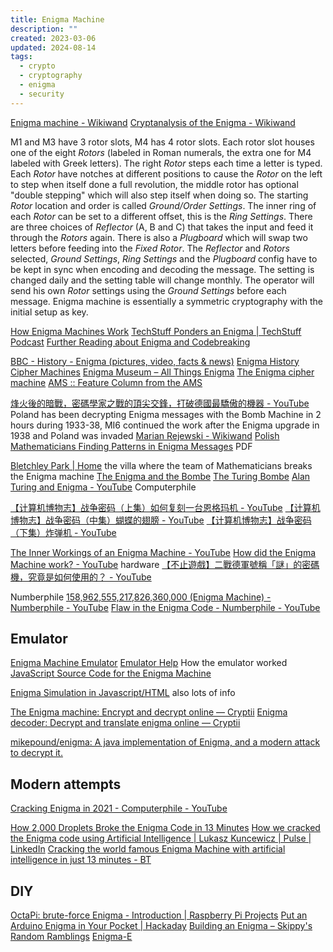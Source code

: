 ```yaml
---
title: Enigma Machine
description: ""
created: 2023-03-06
updated: 2024-08-14
tags:
  - crypto
  - cryptography
  - enigma
  - security
---
```


[Enigma machine - Wikiwand](https://omni.wikiwand.com/en/Enigma_machine)
[Cryptanalysis of the Enigma - Wikiwand](https://omni.wikiwand.com/en/Cryptanalysis_of_the_Enigma)

M1 and M3 have 3 rotor slots, M4 has 4 rotor slots.
Each rotor slot houses one of the eight _Rotors_ (labeled in Roman numerals, the extra one for M4 labeled with Greek letters). The right _Rotor_ steps each time a letter is typed. Each _Rotor_ have notches at different positions to cause the _Rotor_ on the left to step when itself done a full revolution, the middle rotor has optional "double stepping" which will also step itself when doing so. The starting _Rotor_ location and order is called _Ground/Order Settings_. The inner ring of each _Rotor_ can be set to a different offset, this is the _Ring Settings_.
There are three choices of _Reflector_ (A, B and C) that takes the input and feed it through the _Rotors_ again.
There is also a _Plugboard_ which will swap two letters before feeding into the _Fixed Rotor_.
The _Reflector_ and _Rotors_ selected, _Ground Settings_, _Ring Settings_ and the _Plugboard_ config have to be kept in sync when encoding and decoding the message. The setting is changed daily and the setting table will change monthly. The operator will send his own _Rotor_ settings using the _Ground Settings_ before each message.
Enigma machine is essentially a symmetric cryptography with the initial setup as key.

[How Enigma Machines Work](http://enigma.louisedade.co.uk/howitworks.html)
[TechStuff Ponders an Enigma | TechStuff Podcast](https://www.techstuffpodcast.com/podcasts/techstuff-ponders-an-enigma.htm)
[Further Reading about Enigma and Codebreaking](http://enigma.louisedade.co.uk/furtherreading.html)

[BBC - History - Enigma (pictures, video, facts & news)](http://www.bbc.co.uk/history/topics/enigma)
[Enigma History](http://www.cryptomuseum.com/crypto/enigma/hist.htm)
[Cipher Machines](https://ciphermachines.com/enigma)
[Enigma Museum – All Things Enigma](https://enigmamuseum.com/)
[The Enigma cipher machine](https://www.codesandciphers.org.uk/enigma/index.htm)
[AMS :: Feature Column from the AMS](https://www.ams.org/publicoutreach/feature-column/fcarc-enigma)

[烽火後的暗戰，密碼學家之戰的頂尖交鋒，打破德國最驕傲的機器 - YouTube](https://www.youtube.com/watch?v=yqfg02ThSWw) Poland has been decrypting Enigma messages with the Bomb Machine in 2 hours during 1933-38, MI6 continued the work after the Enigma upgrade in 1938 and Poland was invaded
[Marian Rejewski - Wikiwand](https://omni.wikiwand.com/en/Marian_Rejewski)
[Polish Mathematicians Finding Patterns in Enigma Messages](https://maa.org/sites/default/files/pdf/upload_library/22/Allendoerfer/christensen247.pdf) PDF

[Bletchley Park | Home](https://bletchleypark.org.uk/) the villa where the team of Mathematicians breaks the Enigma machine
[The Enigma and the Bombe](http://www.ellsbury.com/enigmabombe.htm)
[The Turing Bombe](https://bombe.org.uk/)
[Alan Turing and Enigma - YouTube](https://www.youtube.com/playlist?list=PLzH6n4zXuckodsatCTEuxaygCHizMS0_I) Computerphile

[【计算机博物志】战争密码（上集）如何复刻一台恩格玛机 - YouTube](https://www.youtube.com/watch?v=pWwyb64az9M)
[【计算机博物志】战争密码（中集）蝴蝶的翅膀 - YouTube](https://www.youtube.com/watch?v=pwwGzJAmJWk)
[【计算机博物志】战争密码（下集）炸弹机 - YouTube](https://www.youtube.com/watch?v=819seFJGohY)

[The Inner Workings of an Enigma Machine - YouTube](https://www.youtube.com/watch?v=mcX7iO_XCFA)
[How did the Enigma Machine work? - YouTube](https://www.youtube.com/watch?v=ybkkiGtJmkM) hardware
[【不止遊戲】二戰德軍號稱「謎」的密碼機，究竟是如何使用的？ - YouTube](https://www.youtube.com/watch?v=kE3Xb-XH8NU)

Numberphile
[158,962,555,217,826,360,000 (Enigma Machine) - Numberphile - YouTube](https://www.youtube.com/watch?annotation_id=annotation_777706&feature=iv&src_vid=V4V2bpZlqx8&v=G2_Q9FoD-oQ)
[Flaw in the Enigma Code - Numberphile - YouTube](https://www.youtube.com/watch?v=V4V2bpZlqx8)

## Emulator

[Enigma Machine Emulator](http://enigma.louisedade.co.uk/)
[Emulator Help](http://enigma.louisedade.co.uk/help.html) How the emulator worked
[JavaScript Source Code for the Enigma Machine](http://enigma.louisedade.co.uk/jssource.html)

[Enigma Simulation in Javascript/HTML](http://people.physik.hu-berlin.de/~palloks/js/enigma/index_en.html) also lots of info

[The Enigma machine: Encrypt and decrypt online — Cryptii](https://cryptii.com/enigma-machine)
[Enigma decoder: Decrypt and translate enigma online — Cryptii](https://cryptii.com/enigma-decoder)

[mikepound/enigma: A java implementation of Enigma, and a modern attack to decrypt it.](https://github.com/mikepound/enigma)

## Modern attempts

[Cracking Enigma in 2021 - Computerphile - YouTube](https://www.youtube.com/watch?v=RzWB5jL5RX0)

[How 2,000 Droplets Broke the Enigma Code in 13 Minutes](https://blog.digitalocean.com/how-2000-droplets-broke-the-enigma-code-in-13-minutes/)
[How we cracked the Enigma code using Artificial Intelligence | Lukasz Kuncewicz | Pulse | LinkedIn](https://www.linkedin.com/pulse/how-we-cracked-enigma-code-using-artificial-lukasz-kuncewicz/)
[Cracking the world famous Enigma Machine with artificial intelligence in just 13 minutes - BT](http://home.bt.com/tech-gadgets/enigma-machine-cracking-artificial-intelligence-11364235568160)

## DIY

[OctaPi: brute-force Enigma - Introduction | Raspberry Pi Projects](https://projects.raspberrypi.org/en/projects/octapi-brute-force-enigma/)
[Put an Arduino Enigma in Your Pocket | Hackaday](https://hackaday.com/2019/03/28/put-an-arduino-enigma-in-your-pocket/)
[Building an Enigma – Skippy's Random Ramblings](https://skippy.org.uk/building-an-enigma/)
[Enigma-E](https://www.cryptomuseum.com/kits/enigma/)
